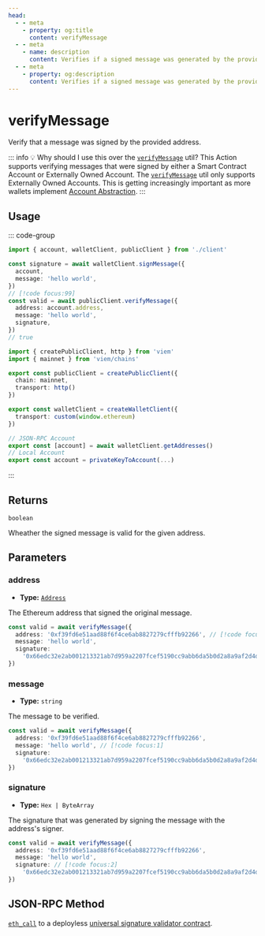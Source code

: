 ```yaml
---
head:
  - - meta
    - property: og:title
      content: verifyMessage
  - - meta
    - name: description
      content: Verifies if a signed message was generated by the provided address.
  - - meta
    - property: og:description
      content: Verifies if a signed message was generated by the provided address.
---
```


# verifyMessage

Verify that a message was signed by the provided address.

::: info 💡 Why should I use this over the [`verifyMessage`](../../utilities/verifyMessage.md) util?
This Action supports verifying messages that were signed by either a Smart Contract Account or Externally Owned Account. The [`verifyMessage`](../../utilities/verifyMessage.md) util only supports Externally Owned Accounts. This is getting increasingly important as more wallets implement [Account Abstraction](https://eips.ethereum.org/EIPS/eip-4337). 
:::

## Usage

::: code-group

```ts [example.ts]
import { account, walletClient, publicClient } from './client'

const signature = await walletClient.signMessage({
  account,
  message: 'hello world',
})
// [!code focus:99]
const valid = await publicClient.verifyMessage({
  address: account.address,
  message: 'hello world',
  signature,
})
// true
```

```ts [client.ts]
import { createPublicClient, http } from 'viem'
import { mainnet } from 'viem/chains'

export const publicClient = createPublicClient({
  chain: mainnet,
  transport: http()
})

export const walletClient = createWalletClient({
  transport: custom(window.ethereum)
})

// JSON-RPC Account
export const [account] = await walletClient.getAddresses()
// Local Account
export const account = privateKeyToAccount(...)
```

:::

## Returns

`boolean`

Wheather the signed message is valid for the given address.

## Parameters

### address

- **Type:** [`Address`](/docs/glossary/types#address)

The Ethereum address that signed the original message.

```ts
const valid = await verifyMessage({
  address: '0xf39fd6e51aad88f6f4ce6ab8827279cfffb92266', // [!code focus:1]
  message: 'hello world',
  signature:
    '0x66edc32e2ab001213321ab7d959a2207fcef5190cc9abb6da5b0d2a8a9af2d4d2b0700e2c317c4106f337fd934fbbb0bf62efc8811a78603b33a8265d3b8f8cb1c',
})
```

### message

- **Type:** `string`

The message to be verified.

```ts
const valid = await verifyMessage({
  address: '0xf39fd6e51aad88f6f4ce6ab8827279cfffb92266',
  message: 'hello world', // [!code focus:1]
  signature:
    '0x66edc32e2ab001213321ab7d959a2207fcef5190cc9abb6da5b0d2a8a9af2d4d2b0700e2c317c4106f337fd934fbbb0bf62efc8811a78603b33a8265d3b8f8cb1c',
})
```

### signature

- **Type:** `Hex | ByteArray`

The signature that was generated by signing the message with the address's signer.

```ts
const valid = await verifyMessage({
  address: '0xf39fd6e51aad88f6f4ce6ab8827279cfffb92266',
  message: 'hello world',
  signature: // [!code focus:2]
    '0x66edc32e2ab001213321ab7d959a2207fcef5190cc9abb6da5b0d2a8a9af2d4d2b0700e2c317c4106f337fd934fbbb0bf62efc8811a78603b33a8265d3b8f8cb1c', 
})
```

## JSON-RPC Method

[`eth_call`](https://ethereum.org/en/developers/docs/apis/json-rpc/#eth_call) to a deployless [universal signature validator contract](https://eips.ethereum.org/EIPS/eip-6492).